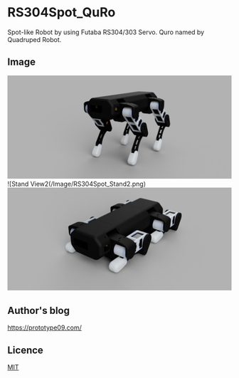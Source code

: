 # RS304Spot_QuRo
Spot-like Robot by using Futaba RS304/303 Servo. Quro named by Quadruped Robot.



## Image
![Stand View](/Image/RS304Spot_Stand.png)
![Stand View2(/Image/RS304Spot_Stand2.png)
![Down View](/Image/RS304Spot_Down.png)

## Author's blog
https://prototype09.com/

## Licence
[MIT](https://github.com/tcnksm/tool/blob/master/LICENCE)
